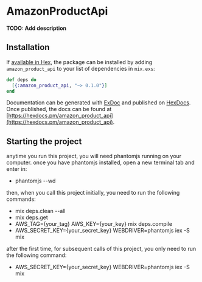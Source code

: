 # AmazonProductApi

**TODO: Add description**

## Installation

If [available in Hex](https://hex.pm/docs/publish), the package can be installed
by adding `amazon_product_api` to your list of dependencies in `mix.exs`:

```elixir
def deps do
  [{:amazon_product_api, "~> 0.1.0"}]
end
```

Documentation can be generated with [ExDoc](https://github.com/elixir-lang/ex_doc)
and published on [HexDocs](https://hexdocs.pm). Once published, the docs can
be found at [https://hexdocs.pm/amazon_product_api](https://hexdocs.pm/amazon_product_api).

## Starting the project
anytime you run this project, you will need phantomjs running on your computer.
once you have phantomjs installed, open a new terminal tab and enter in:
- phantomjs --wd

then, when you call this project initially, you need to run the following commands:

- mix deps.clean --all
- mix deps.get
- AWS_TAG={your_tag} AWS_KEY={your_key} mix deps.compile
- AWS_SECRET_KEY={your_secret_key} WEBDRIVER=phantomjs iex -S mix

after the first time, for subsequent calls of this project, you only need to run the following command:
- AWS_SECRET_KEY={your_secret_key} WEBDRIVER=phantomjs iex -S mix

